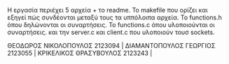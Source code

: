Η εργασία περιέχει 5 αρχεία + το readme. Το makefile που ορίζει και εξηγεί πώς συνδέονται μεταξύ τους τα υππόλοιπα αρχεία. Το functions.h όπου δηλώνονται οι συναρτήσεις. Το functions.c όπου υλοποιούνται οι συναρτήσεις. και την server.c και client.c που υλοποιούν τουσ sockets.

ΘΕΟΔΩΡΟΣ ΝΙΚΟΛΟΠΟΥΛΟΣ 2123094 | ΔΙΑΜΑΝΤΟΠΟΥΛΟΣ ΓΕΩΡΓΙΟΣ 2123055 | ΚΡΙΚΕΛΙΚΟΣ ΘΡΑΣΥΒΟΥΛΟΣ 2123243 |
